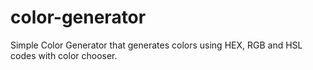 # color-generator
Simple Color Generator that generates colors using HEX, RGB and HSL codes with color chooser.

